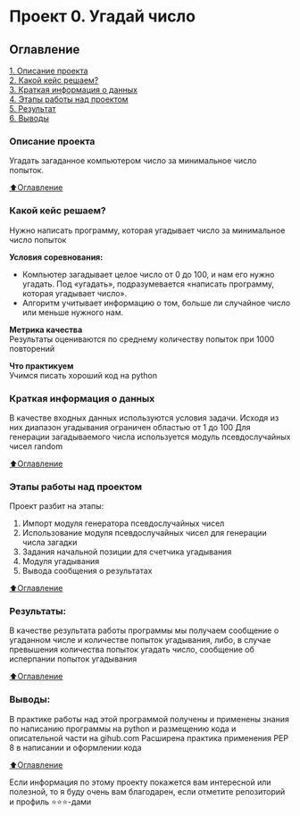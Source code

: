# Проект 0. Угадай число

## Оглавление  
[1. Описание проекта](.README.md#Описание-проекта)  
[2. Какой кейс решаем?](.README.md#Какой-кейс-решаем)  
[3. Краткая информация о данных](.README.md#Краткая-информация-о-данных)  
[4. Этапы работы над проектом](.README.md#Этапы-работы-над-проектом)  
[5. Результат](.README.md#Результат)    
[6. Выводы](.README.md#Выводы) 

### Описание проекта    
Угадать загаданное компьютером число за минимальное число попыток.

[:arrow_up:Оглавление](#Оглавление)


### Какой кейс решаем?    
Нужно написать программу, которая угадывает число за минимальное число попыток

**Условия соревнования:**  
- Компьютер загадывает целое число от 0 до 100, и нам его нужно угадать. Под «угадать», подразумевается «написать программу, которая угадывает число».
- Алгоритм учитывает информацию о том, больше ли случайное число или меньше нужного нам.

**Метрика качества**     
Результаты оцениваются по среднему количеству попыток при 1000 повторений

**Что практикуем**     
Учимся писать хороший код на python


### Краткая информация о данных
В качестве входных данных используются условия задачи. 
Исходя из них диапазон угадывания ограничен областью от 1 до 100
Для генерации загадываемого числа используется модуль псевдослучайных чисел random
  
[:arrow_up:Оглавление](#Оглавление)


### Этапы работы над проектом  
Проект разбит на этапы:
1. Импорт модуля генератора псевдослучайных чисел
2. Использование модуля псевдослучайных чисел для генерации числа загадки
3. Задания начальной позиции для счетчика угадывания
4. Модуля угадывания
5. Вывода сообщения о результатах 

[:arrow_up:Оглавление](#Оглавление)


### Результаты:  
В качестве результата работы программы мы получаем сообщение о 
угаданном числе и количестве попыток угадывания, 
либо, в случае превышения количества попыток угадать число, 
сообщение об исперпании попыток угадывания

[:arrow_up:Оглавление](#Оглавление)


### Выводы:  
В практике работы над этой программой получены и применены знания по написанию программы на python 
и размещению кода и описательной части на gihub.com
Расширена практика применения PEP 8 в написании и оформлении кода

[:arrow_up:Оглавление](#Оглавление)


Если информация по этому проекту покажется вам интересной или полезной, то я буду очень вам благодарен, если отметите репозиторий и профиль ⭐️⭐️⭐️-дами
